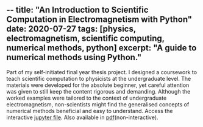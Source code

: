 --
title: "An Introduction to Scientific Computation in Electromagnetism with Python"
date: 2020-07-27
tags: [physics, electromagnetism, scientific computing, numerical methods, python]
excerpt: "A guide to numerical methods using Python."
---

Part of my self-initiated final year thesis project. I designed a coursework to teach scientific computation to physicists at the undergraduate level. The materials were developed for the absolute beginner, yet careful attention was given to still keep the content rigorous and demanding. Although the worked examples were tailored to the context of undergraduate electromagnetism, non-scientists might find the generalised concepts of numerical methods beneficial and easy to understand. Access the interactive [jupyter file](https://docs.google.com/gview?url=https://github.com/zlian001/zlian001.github.io/raw/master/_pdf/em_comp.ipynb). Also available in [pdf](https://docs.google.com/gview?url=https://github.com/zlian001/zlian001.github.io/raw/master/_pdf/em_comp.pdf)(non-interactive).